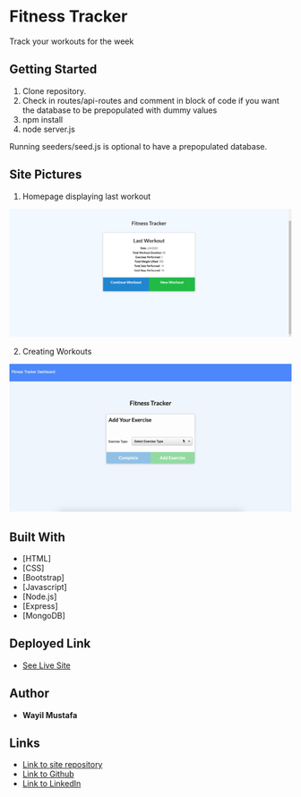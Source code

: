 # Fitness Tracker

Track your workouts for the week

## Getting Started

1. Clone repository. 
2. Check in routes/api-routes and comment in block of code if you want the database to be prepopulated with dummy values
3. npm install
4. node server.js

Running seeders/seed.js is optional to have a prepopulated database.

## Site Pictures

1. Homepage displaying last workout

![Site](public/assets/homepage.png)

2. Creating Workouts

![Site](public/assets/live.gif)



## Built With

* [HTML]
* [CSS]
* [Bootstrap]
* [Javascript]
* [Node.js]
* [Express]
* [MongoDB]


## Deployed Link

* [See Live Site](https://fitnesstracker101.herokuapp.com)

## Author

 * **Wayil Mustafa** 

## Links

- [Link to site repository](https://github.com/waymg/fitnesstracker)
- [Link to Github](https://www.github.com/waymg)
- [Link to LinkedIn](https://www.linkedin.com/in/wayil-mustafa-a78313199/)
